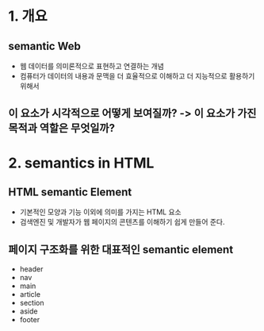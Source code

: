 # 1.  개요

## semantic Web
- 웹 데이터를 의미론적으로 표현하고 연결하는 개념
- 컴퓨터가 데이터의 내용과 문맥을 더 효율적으로 이해하고 더 지능적으로 활용하기 위해서

## 이 요소가 시각적으로 어떻게 보여질까? -> 이 요소가 가진 목적과 역할은 무엇일까?

# 2. semantics in HTML

## HTML semantic Element
- 기본적인 모양과 기능 이외에 의미를 가지는 HTML 요소
- 검색엔진 및 개발자가 웹 페이지의 콘텐츠를 이해하기 쉽게 만들어 준다.

## 페이지 구조화를 위한 대표적인 semantic element

- header
- nav
- main
- article
- section
- aside
- footer